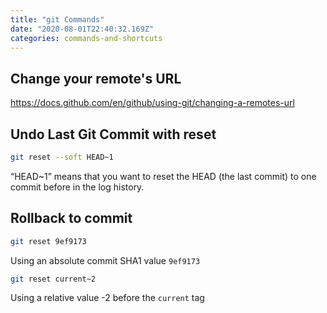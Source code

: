 ```yaml
---
title: "git Commands"
date: "2020-08-01T22:40:32.169Z"
categories: commands-and-shortcuts
---
```


## Change your remote's URL

https://docs.github.com/en/github/using-git/changing-a-remotes-url

## Undo Last Git Commit with reset

```sh
git reset --soft HEAD~1
```

“HEAD~1” means that you want to reset the HEAD (the last commit) to one commit before in the log history.

## Rollback to commit

```sh
git reset 9ef9173
```

Using an absolute commit SHA1 value `9ef9173`

```sh
git reset current~2
```

Using a relative value -2 before the `current` tag

